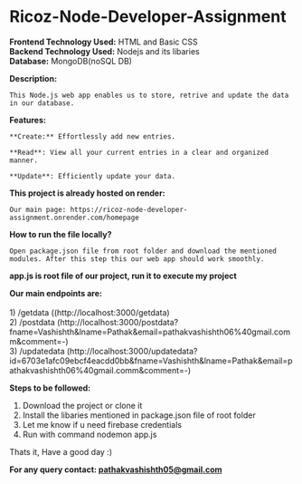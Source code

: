 # Ricoz-Node-Developer-Assignment

**Frontend Technology Used:** HTML and Basic CSS<br>
**Backend Technology Used:** Nodejs and its libaries<br>
**Database:** MongoDB(noSQL DB)<br>

**Description:**

    This Node.js web app enables us to store, retrive and update the data in our database.

**Features:**

    **Create:** Effortlessly add new entries.

    **Read**: View all your current entries in a clear and organized manner.
    
    **Update**: Efficiently update your data.

**This project is already hosted on render:**

    Our main page: https://ricoz-node-developer-assignment.onrender.com/homepage
    
**How to run the file locally?**

    Open package.json file from root folder and download the mentioned modules. After this step this our web app should work smoothly. 

**app.js is root file of our project, run it to execute my project**

**Our main endpoints are:**<br><br>
    1) /getdata ((http://localhost:3000/getdata)<br>
    2) /postdata (http://localhost:3000/postdata?fname=Vashishth&lname=Pathak&email=pathakvashishth06%40gmail.comm&comment=-)<br>
    3) /updatedata (http://localhost:3000/updatedata?id=6703e1afc09ebcf4eacdd0bb&fname=Vashishth&lname=Pathak&email=pathakvashishth06%40gmail.comm&comment=-)<br>

**Steps to be followed:**
1) Download the project or clone it
2) Install the libaries mentioned in package.json file of root folder
3) Let me know if u need firebase credentials
4) Run with command nodemon app.js

Thats it, Have a good day :)


<b>For any query contact: pathakvashishth05@gmail.com</b>


